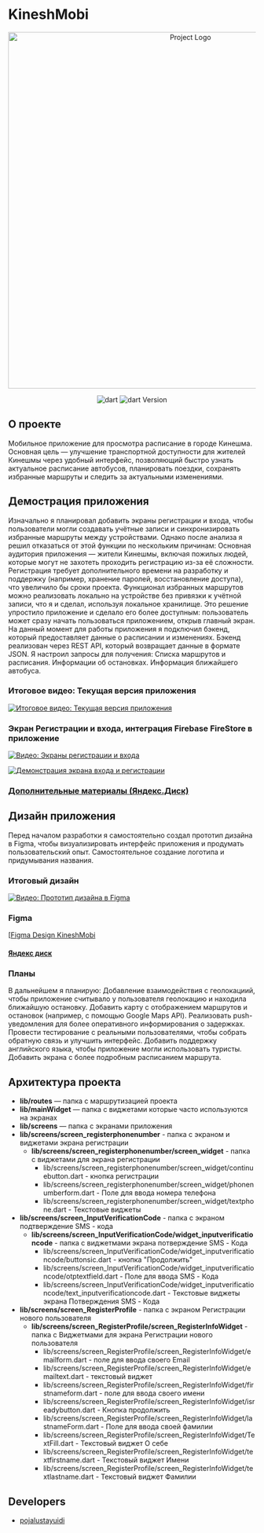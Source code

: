 # KineshMobi



<p align="center">
      <img src="https://i.ibb.co/JFMJzxhY/logo1.png" alt= "Project Logo" width="726">
</p>

<p align="center">
   <img src="https://img.shields.io/badge/Dart%20%20-green" alt="dart">
   <img src="https://img.shields.io/badge/version%20-%203.5.4%20(stable)-blue" alt="dart Version">
</p>

## О проекте

Мобильное приложение для просмотра расписание в городе Кинешма.
Основная цель — улучшение транспортной доступности для жителей Кинешмы через удобный интерфейс, позволяющий быстро узнать актуальное расписание автобусов, планировать поездки, сохранять избранные маршруты  и следить за актуальными изменениями.

## Демострация приложения
Изначально я планировал добавить экраны регистрации и входа, чтобы пользователи могли создавать учётные записи и синхронизировать избранные маршруты между устройствами. Однако после анализа я решил отказаться от этой функции по нескольким причинам:
Основная аудитория приложения — жители Кинешмы, включая пожилых людей, которые могут не захотеть проходить регистрацию из-за её сложности.
Регистрация требует дополнительного времени на разработку и поддержку (например, хранение паролей, восстановление доступа), что увеличило бы сроки проекта.
Функционал избранных маршрутов можно реализовать локально на устройстве без привязки к учётной записи, что я и сделал, используя локальное хранилище. Это решение упростило приложение и сделало его более доступным: пользователь может сразу начать пользоваться приложением, открыв главный экран.
На данный момент для работы приложения я подключил бэкенд, который предоставляет данные о расписании и изменениях. Бэкенд реализован через REST API, который возвращает данные в формате JSON. Я настроил запросы для получения:
Списка маршрутов и расписания.
Информации об остановках.
Информация ближайшего автобуса.

### Итоговое видео: Текущая версия приложения
[![Итоговое видео: Текущая версия приложения](https://img.youtube.com/vi/CqOgqNgTT30/0.jpg)](https://www.youtube.com/watch?v=CqOgqNgTT30)

### Экран Регистрации и входа, интеграция Firebase FireStore в приложение
[![Видео: Экраны регистрации и входа](https://img.youtube.com/vi/2WZKiYzL9ic/0.jpg)](https://www.youtube.com/watch?v=2WZKiYzL9ic)

[![Демонстрация экрана входа и регистрации](https://img.youtube.com/vi/CqOgqNgTT30/0.jpg)](https://www.youtube.com/watch?v=CqOgqNgTT30)
### [Дополнительные материалы (Яндекс.Диск)](https://disk.yandex.ru/d/SM3CKLH5KRYWNA)
## Дизайн приложения
Перед началом разработки я самостоятельно создал прототип дизайна в Figma, чтобы визуализировать интерфейс приложения и продумать пользовательский опыт. Самостоятельное создание логотипа и придумывания названия.


### Итоговый дизайн 
[![Видео: Прототип дизайна в Figma](https://img.youtube.com/vi/Scc7TpWkRD0/0.jpg)](https://www.youtube.com/watch?v=Scc7TpWkRD0)
### Figma
[[Figma Design KineshMobi](https://www.figma.com/design/BnfHzwWtoBNlHtyQs0cod4/KineshmaMobi?node-id=0-1&t=NCSJkJbsAseOPV4I-1)
#### [Яндекс диск ](https://disk.yandex.ru/d/SM3CKLH5KRYWNA)
### Планы
В дальнейшем я планирую:
Добавление взаимодействия с геолокациий, чтобы приложение считывало у пользователя геолокацию и находила ближайшую остановку. 
Добавить карту с отображением маршрутов и остановок (например, с помощью Google Maps API).
Реализовать push-уведомления для более оперативного информирования о задержках.
Провести тестирование с реальными пользователями, чтобы собрать обратную связь и улучшить интерфейс.
Добавить поддержку английского языка, чтобы приложение могли использовать туристы.
Добавить экрана с более подробным расписанием маршрута.

## Архитектура проекта

- **lib/routes** — папка с маршрутизацией проекта 
- **lib/mainWidget** — папка с виджетами которые часто используются на экранах
- **lib/screens** — папка с экранами приложения
- **lib/screens/screen_registerphonenumber** - папка с экраном и виджетами экрана регистрации
     - **lib/screens/screen_registerphonenumber/screen_widget** - папка с виджетами для экрана регистрации 
        - lib/screens/screen_registerphonenumber/screen_widget/continuebutton.dart - кнопка регистрации
        - lib/screens/screen_registerphonenumber/screen_widget/phonenumberform.dart - Поле для ввода номера телефона
        - lib/screens/screen_registerphonenumber/screen_widget/textphone.dart - Текстовые виджеты
- **lib/screens/screen_InputVerificationCode** - папка с экраном  подтверждение SMS - кода
   - **lib/screens/screen_InputVerificationCode/widget_inputverificationcode** - папка с виджетмами экрана потверждение SMS - Кода
       - lib/screens/screen_InputVerificationCode/widget_inputverificationcode/buttonsic.dart - кнопка "Продолжить"
       - lib/screens/screen_InputVerificationCode/widget_inputverificationcode/otptextfield.dart - Поле для ввода SMS - Кода
       - lib/screens/screen_InputVerificationCode/widget_inputverificationcode/text_inputverificationcode.dart - Текстовые виджеты экрана Потверждения SMS - Кода
- **lib/screens/screen_RegisterProfile** - папка с экраном  Регистрации нового пользователя
  - **lib/screens/screen_RegisterProfile/screen_RegisterInfoWidget** - папка с Виджетмами для экрана Регистрации нового пользователя
    - lib/screens/screen_RegisterProfile/screen_RegisterInfoWidget/emailform.dart - поле для ввода своего Email
    - lib/screens/screen_RegisterProfile/screen_RegisterInfoWidget/emailtext.dart - текстовый виджет
    - lib/screens/screen_RegisterProfile/screen_RegisterInfoWidget/firstnameform.dart - поле для ввода своего имени
    - lib/screens/screen_RegisterProfile/screen_RegisterInfoWidget/isreadybutton.dart - Кнопка продолжить
    - lib/screens/screen_RegisterProfile/screen_RegisterInfoWidget/lastnameForm.dart - Поле для ввода своей фамилии
    - lib/screens/screen_RegisterProfile/screen_RegisterInfoWidget/TextFill.dart - Текстовый виджет О себе
    - lib/screens/screen_RegisterProfile/screen_RegisterInfoWidget/textfirstname.dart - Текстовый виджет Имени
    - lib/screens/screen_RegisterProfile/screen_RegisterInfoWidget/textlastname.dart - Текстовый виджет Фамилии
## Developers

- [pojalustayuidi](https://github.com/pojalustayuidi)

